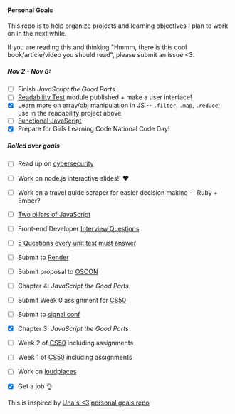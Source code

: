 #### Personal Goals

This repo is to help organize projects and learning objectives I plan to work on in the next while.

If you are reading this and thinking "Hmmm, there is this cool book/article/video you should read", please submit an issue <3. 

##### Nov 2 - Nov 8:
- [ ] Finish _JavaScript the Good Parts_
- [ ] [Readability Test](https://github.com/lrlna/readability-test) module published + make a user interface!
- [x] Learn more on array/obj manipulation in JS -- `.filter`, `.map`, `.reduce`; use in the readability project above
- [ ] [Functional JavaScript](http://almostobsolete.net/talks/functionaljs/#1)
- [x] Prepare for Girls Learning Code National Code Day! 

##### Rolled over goals 

- [ ] Read up on [cybersecurity](https://tech.safehubcollective.org/cybersecurity/)
- [ ] Work on node.js interactive slides!! :heart:
- [ ] Work on a travel guide scraper for easier decision making -- Ruby + Ember?
- [ ] [Two pillars of JavaScript](https://medium.com/javascript-scene/the-two-pillars-of-javascript-ee6f3281e7f3#.dbqp8hi8m)
- [ ] Front-end Developer [Interview Questions](https://github.com/h5bp/Front-end-Developer-Interview-Questions)
- [ ] [5 Questions every unit test must answer](https://medium.com/javascript-scene/what-every-unit-test-needs-f6cd34d9836d#.l3fulg470)
- [ ] Submit to [Render](https://docs.google.com/forms/d/1dcDOEjlDpwmWs9GnzbBSGtQ2hKuHQ0SV08dhavL5bPw/viewform)
- [ ] Submit proposal to [OSCON](http://conferences.oreilly.com/oscon/open-source/public/cfp/423)
- [ ] Chapter 4: _JavaScript the Good Parts_
- [ ] Submit Week 0 assignment for [CS50](https://courses.edx.org/courses/HarvardX/CS50x3/2015/info)
- [ ] Submit to [signal conf](https://www.twilio.com/signal/call-for-presenters)
- [x] Chapter 3: _JavaScript the Good Parts_
- [ ] Week 2 of [CS50](https://courses.edx.org/courses/HarvardX/CS50x3/2015/info) including assignments
- [ ] Week 1 of [CS50](https://courses.edx.org/courses/HarvardX/CS50x3/2015/info) including assignments
- [ ] Work on [loudplaces](https://github.com/soundboards/loudplaces)
- [x] Get a job :ok_hand:


This is inspired by [Una's <3](https://twitter.com/Una) [personal goals repo](https://github.com/una/personal-goals)

